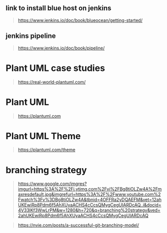 ## link to install blue host on jenkins 
> https://www.jenkins.io/doc/book/blueocean/getting-started/

## jenkins pipeline 
> https://www.jenkins.io/doc/book/pipeline/

# Plant UML case studies 
> https://real-world-plantuml.com/

#  Plant UML 
> https://plantuml.com

# Plant UML Theme 
> https://plantuml.com/theme

# branching strategy 
> https://www.google.com/imgres?imgurl=https%3A%2F%2Fi.ytimg.com%2Fvi%2FBg8tiOLZw4A%2Fmaxresdefault.jpg&imgrefurl=https%3A%2F%2Fwww.youtube.com%2Fwatch%3Fv%3DBg8tiOLZw4A&tbnid=4OFFRa2yDQAEFM&vet=12ahUKEwiRp8Pdm6f5AhXUyaACHS4cCcsQMygCegUIARDcAQ..i&docid=4V33lKf3WwLrPM&w=1280&h=720&q=branching%20strategy&ved=2ahUKEwiRp8Pdm6f5AhXUyaACHS4cCcsQMygCegUIARDcAQ


> https://nvie.com/posts/a-successful-git-branching-model/


